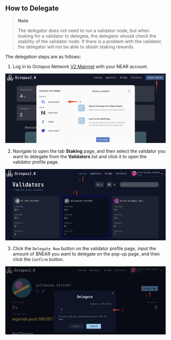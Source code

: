 ## How to Delegate

> **Note**
>
> The delegator does not need to run a validator node, but when looking for a validator to delegate, the delegator should check the stability of the validator node. If there is a problem with the validator, the delegator will not be able to obtain staking rewards.

The delegation steps are as follows:

1. Log in to Octopus Network [V2 Mainnet](https://v2.oct.network) with your NEAR account.

![Connect wallet](../../images/maintain/v2/v2_connect_wallet.jpg)

2. Navigate to open the tab **Staking** page, and then select the validator you want to delegate from the **Validators** list and click it to open the validator profile page.

![delegator select](../../images/maintain/v2/v2_delegator_select.jpg)

3. Click the `Delegate Now` button on the validator profile page, input the amount of $NEAR you want to delegate on the pop-up page, and then click the `Confirm` button.

![delegator delegate](../../images/maintain/v2/v2_delegator_delegate.jpg)
